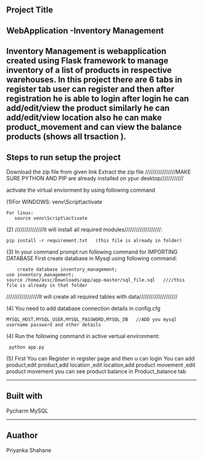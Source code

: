 Project Title
--------------------------------------------------------------------------------------
WebApplication -Inventory Management
---------------------------------------------------------------------------------------
Inventory Management is webapplication created using Flask framework to manage inventory 
of a list of products in respective warehouses. In this project there are 6 tabs in 
register tab user can register and then after registration he is able to login after 
login he can add/edit/view the product similarly he can add/edit/view location also he 
can make product_movement and can view the balance products (shows all trsaction ).
----------------------------------------------------------------------------------------
Steps to run setup the project
---------------------------------------------------------------------------------------
Download the zip file from given link
Extract the zip file
////////////////MAKE SURE PYTHON AND PIP are already installed on ypur desktop////////////

activate the virtual enviorment by using following command

(1)For WINDOWS:
      venv\Script\activate

    For linux:
       source venv\Script\activate


(2) 
///////////////It will install all required modules///////////////////:

	pip install -r requirement.txt   (this file is already in folder)

(3) In your command prompt run following command for IMPORTING DATABASE
First create database in Mysql using following command:

        create database inventory_management;
	use inventory_management;
	source /home/assc/Downloads/app/app-master/sql_file.sql   ////this file is already in that folder
/////////////////It will create all required tables with data////////////////////

(4) You need to add database connection details in config.cfg

    MYSQL_HOST,MYSQL_USER,MYSQL_PASSWORD,MYSQL_DB   //ADD you mysql username password and other details

(4) Run the following command in active vertual environment:

     python app.py

(5) First You can Register in register page and then u can login
    You can add product,edit product,add location ,edit location,add product movement ,edit product movement
	you can see product balance in Product_balance tab 


------------------------------------------------------------------------------------
Built with
-----------------------------------------------------------------------------------------
Pycharm
MySQL
 

--------------------------------------------------------------------------------------
Auathor
--------------------------------------------------------------------------------------------
Priyanka Shahane

